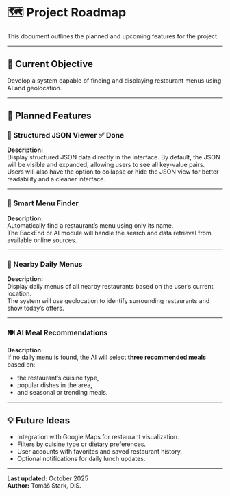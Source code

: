 # 🗺️ Project Roadmap

This document outlines the planned and upcoming features for the project.

---

## 🎯 Current Objective
Develop a system capable of finding and displaying restaurant menus using AI and geolocation.

---

## 🚀 Planned Features

### 🧩 Structured JSON Viewer ✅ Done
**Description:**  
Display structured JSON data directly in the interface.
By default, the JSON will be visible and expanded, allowing users to see all key-value pairs.
Users will also have the option to collapse or hide the JSON view for better readability and a cleaner interface.

---


### 🧠 Smart Menu Finder
**Description:**  
Automatically find a restaurant’s menu using only its name.  
The BackEnd or AI module will handle the search and data retrieval from available online sources.

---

### 📍 Nearby Daily Menus
**Description:**  
Display daily menus of all nearby restaurants based on the user’s current location.  
The system will use geolocation to identify surrounding restaurants and show today’s offers.

---

### 🍽️ AI Meal Recommendations
**Description:**  
If no daily menu is found, the AI will select **three recommended meals** based on:  
- the restaurant’s cuisine type,  
- popular dishes in the area,  
- and seasonal or trending meals.

---

## 💡 Future Ideas
- Integration with Google Maps for restaurant visualization.  
- Filters by cuisine type or dietary preferences.  
- User accounts with favorites and saved restaurant history.  
- Optional notifications for daily lunch updates.

---

**Last updated:** October 2025  
**Author:** Tomáš Stark, DiS.
